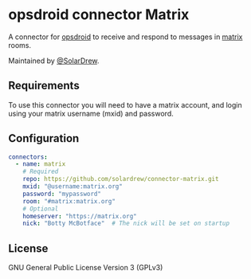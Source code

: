 # opsdroid connector Matrix

A connector for [opsdroid](https://github.com/opsdroid/opsdroid) to receive and respond to messages in [matrix](https://matrix.org/) rooms. 

Maintained by [@SolarDrew](https://github.com/SolarDrew).

## Requirements

To use this connector you will need to have a matrix account, and login using your matrix username (mxid) and password.

## Configuration

```yaml
connectors:
  - name: matrix
    # Required
    repo: https://github.com/solardrew/connector-matrix.git
    mxid: "@username:matrix.org"
    password: "mypassword"
    room: "#matrix:matrix.org"
    # Optional
    homeserver: "https://matrix.org"
    nick: "Botty McBotface"  # The nick will be set on startup
```

## License

GNU General Public License Version 3 (GPLv3)
